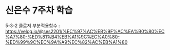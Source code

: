 # 신은수 7주차 학습

5-3-2 클로저 부분적용함수 : https://velog.io/@ses2201/%EC%97%AC%EB%9F%AC%EA%B0%80%EC%A7%80-%ED%81%B4%EB%A1%9C%EC%A0%80-%ED%99%9C%EC%9A%A9%EC%82%AC%EB%A1%80
